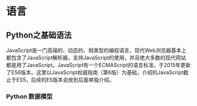 # 语言
## Python之基础语法
JavaScript是一门高端的、动态的、弱类型的编程语言，现代Web浏览器基本上都包含了JavaScript解析器，支持JavaScript的使用，并且绝大多数的现代网站都是用了JavaScript。JavaScript有一个ECMAScript的语言标准，于2015年更新了ES6版本。这里以JavaScript权威指南（第6版）为基础，介绍的JavaScript截止于ES5，后续的ES版本会放到后面单独介绍。

### Python 数据模型
